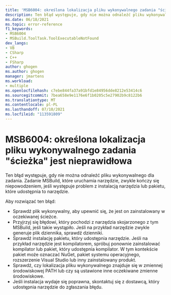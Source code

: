 ```yaml
---
title: 'MSB6004: określona lokalizacja pliku wykonywalnego zadania "ścieżka" jest nieprawidłowa'
description: Ten błąd występuje, gdy nie można odnaleźć pliku wykonywalnego dla zadania. Zadanie MSBuild, które uruchamia narzędzie, zwykle kończy się niepowodzeniem, jeśli występuje problem z instalacją narzędzia lub pakietu, które udostępnia to narzędzie.
ms.date: 06/18/2021
ms.topic: error-reference
f1_keywords:
- MSB6004
- MSBuild.ToolTask.ToolExecutableNotFound
dev_langs:
- VB
- CSharp
- C++
- FSharp
author: ghogen
ms.author: ghogen
manager: jmartens
ms.workload:
- multiple
ms.openlocfilehash: c7ebe844fa37a91bfd1e84956dde8212e53414c6
ms.sourcegitcommit: 7bea658e9e1176e6f1b0205c5e27902b9c8122b6
ms.translationtype: MT
ms.contentlocale: pl-PL
ms.lasthandoff: 07/10/2021
ms.locfileid: "113591809"
---
```

# <a name="msb6004-the-specified-task-executable-location-path-is-invalid"></a>MSB6004: określona lokalizacja pliku wykonywalnego zadania "ścieżka" jest nieprawidłowa

Ten błąd występuje, gdy nie można odnaleźć pliku wykonywalnego dla zadania. Zadanie MSBuild, które uruchamia narzędzie, zwykle kończy się niepowodzeniem, jeśli występuje problem z instalacją narzędzia lub pakietu, które udostępnia to narzędzie.

Aby rozwiązać ten błąd:

- Sprawdź plik wykonywalny, aby upewnić się, że jest on zainstalowany w oczekiwanej ścieżce.
- Przyjrzyj się błędowi, który pochodzi z narzędzia skojarzonego z tym MSBuild, jeśli takie wystąpiło. Jeśli na przykład narzędzie zwykle generuje plik dziennika, sprawdź dzienniki.
- Sprawdź instalację pakietu, który udostępnia narzędzie. Jeśli na przykład narzędzie jest kompilatorem, spróbuj ponownie zainstalować kompilator lub pakiet, który udostępnia kompilator. W tym kontekście pakiet może oznaczać NuGet, pakiet systemu operacyjnego, rozszerzenie Visual Studio lub inny zainstalowany produkt.
- Sprawdź, czy lokalizacja pliku wykonywalnego znajduje się w zmiennej środowiskowej PATH lub czy są ustawione inne oczekiwane zmienne środowiskowe.
- Jeśli instalacja wydaje się poprawna, skontaktuj się z dostawcą, który udostępnia narzędzie do zgłaszania błędu.
